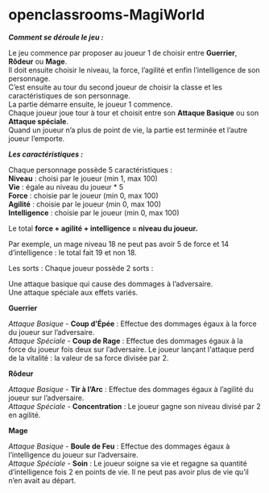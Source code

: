 # openclassrooms-MagiWorld
***Comment se déroule le jeu :***

Le jeu commence par proposer au joueur 1 de choisir entre **Guerrier**, **Rôdeur** ou **Mage**.<br>
Il doit ensuite choisir le niveau, la force, l’agilité et enfin l’intelligence de son personnage.<br>
C’est ensuite au tour du second joueur de choisir la classe et les caractéristiques de son personnage.<br>
La partie démarre ensuite, le joueur 1 commence.<br>
Chaque joueur joue tour à tour et choisit entre son **Attaque Basique** ou son **Attaque spéciale**.<br>
Quand un joueur n’a plus de point de vie, la partie est terminée et l’autre joueur l’emporte.<br>

***Les caractéristiques :***

Chaque personnage possède 5 caractéristiques :<br>
__Niveau__ : choisi par le joueur (min 1, max 100)<br>
__Vie__ : égale au niveau du joueur * 5<br>
__Force__ : choisie par le joueur (min 0, max 100)<br>
__Agilité__ : choisie par le joueur (min 0, max 100)<br>
__Intelligence__ : choisie par le joueur (min 0, max 100)<br>

Le total __force + agilité + intelligence = niveau du joueur.__

Par exemple, un mage niveau 18 ne peut pas avoir 5 de force et 14 d’intelligence : le total fait 19 et non 18.

Les sorts :
Chaque joueur possède 2 sorts :

Une attaque basique qui cause des dommages à l’adversaire.<br>
Une attaque spéciale aux effets variés.<br>

**Guerrier**

*Attaque Basique* - **Coup d’Épée** : Effectue des dommages égaux à la force du joueur sur l’adversaire.<br>
*Attaque Spéciale* - **Coup de Rage** : Effectue des dommages égaux à la force du joueur fois deux sur l’adversaire. 
Le joueur lançant l'attaque perd de la vitalité : la valeur de sa force divisée par 2.<br>

**Rôdeur**

*Attaque Basique* - **Tir à l’Arc** : Effectue des dommages égaux à l’agilité du joueur sur l’adversaire.<br>
*Attaque Spéciale* - **Concentration** : Le joueur gagne son niveau divisé par 2 en agilité.<br>

**Mage**

*Attaque Basique* - **Boule de Feu** : Effectue des dommages égaux à l’intelligence du joueur sur l’adversaire.<br>
*Attaque Spéciale* - **Soin** : Le joueur soigne sa vie et regagne sa quantité d’intelligence fois 2 en points de vie. 
Il ne peut pas avoir plus de vie qu’il n’en avait au départ.
